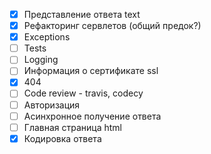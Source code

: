 - [X] Представление ответа text
- [X] Рефакторинг сервлетов (общий предок?)
- [X] Exceptions
- [ ] Tests
- [ ] Logging
- [ ] Информация о сертификате ssl
- [X] 404
- [ ] Code review - travis, codecy
- [ ] Авторизация
- [ ] Асинхронное получение ответа
- [ ] Главная страница html
- [X] Кодировка ответа
